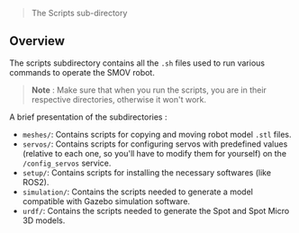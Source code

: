 > The Scripts sub-directory

## Overview

The scripts subdirectory contains all the `.sh` files used to run various commands to operate the SMOV robot.

> **Note** : Make sure that when you run the scripts, you are in their respective directories, otherwise it won't work.

A brief presentation of the subdirectories :
* `meshes/`: Contains scripts for copying and moving robot model `.stl` files.
* `servos/`: Contains scripts for configuring servos with predefined values (relative to each one, so you'll have to modify them for yourself) on the `/config_servos` service.
* `setup/`: Contains scripts for installing the necessary softwares (like ROS2). 
* `simulation/`: Contains the scripts needed to generate a model compatible with Gazebo simulation software.
* `urdf/`: Contains the scripts needed to generate the Spot and Spot Micro 3D models.
